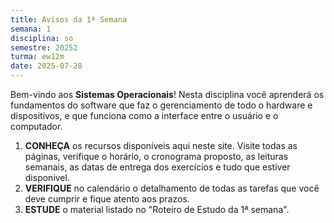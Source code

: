 ```yaml
---
title: Avisos da 1ª Semana
semana: 1
disciplina: so
semestre: 20252
turma: ew12m
date: 2025-07-28
---
```


Bem-vindo aos **Sistemas Operacionais**! Nesta disciplina você aprenderá
os fundamentos do software que faz o gerenciamento de todo o hardware e
dispositivos, e que funciona como a interface entre o usuário e o
computador.

1. **CONHEÇA** os recursos disponíveis aqui neste site. Visite
   todas as páginas, verifique o horário, o cronograma proposto, as leituras
   semanais, as datas de entrega dos exercícios e tudo que estiver disponivel.
1. **VERIFIQUE** no calendário o detalhamento de todas as tarefas que você
   deve cumprir e fique atento aos prazos.
1. **ESTUDE** o material listado no "Roteiro de Estudo da 1ª semana".
